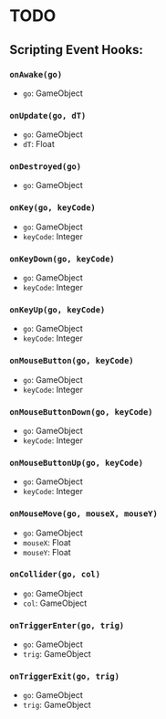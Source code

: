 # TODO

## Scripting Event Hooks:

### `onAwake(go)`

- `go`: GameObject

### `onUpdate(go, dT)`

- `go`: GameObject
- `dT`: Float

### `onDestroyed(go)`

- `go`: GameObject

### `onKey(go, keyCode)`

- `go`: GameObject
- `keyCode`: Integer

### `onKeyDown(go, keyCode)`

- `go`: GameObject
- `keyCode`: Integer

### `onKeyUp(go, keyCode)`

- `go`: GameObject
- `keyCode`: Integer

### `onMouseButton(go, keyCode)`

- `go`: GameObject
- `keyCode`: Integer

### `onMouseButtonDown(go, keyCode)`

- `go`: GameObject
- `keyCode`: Integer

### `onMouseButtonUp(go, keyCode)`

- `go`: GameObject
- `keyCode`: Integer

### `onMouseMove(go, mouseX, mouseY)`

- `go`: GameObject
- `mouseX`: Float
- `mouseY`: Float

### `onCollider(go, col)`

- `go`: GameObject
- `col`: GameObject

### `onTriggerEnter(go, trig)`

- `go`: GameObject
- `trig`: GameObject

### `onTriggerExit(go, trig)`

- `go`: GameObject
- `trig`: GameObject

